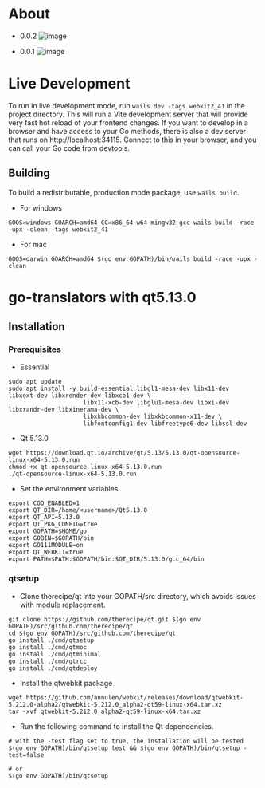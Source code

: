 # About
- 0.0.2
![image](https://github.com/user-attachments/assets/c7cf81dd-4ca4-4990-a2b9-6934a041820f)

- 0.0.1
![image](https://github.com/user-attachments/assets/f3e4e88b-83dc-4bd1-9623-4f6bbf05217d)

# Live Development

To run in live development mode, run `wails dev -tags webkit2_41` in the project directory. This will run a Vite development
server that will provide very fast hot reload of your frontend changes. If you want to develop in a browser
and have access to your Go methods, there is also a dev server that runs on http://localhost:34115. Connect
to this in your browser, and you can call your Go code from devtools.

## Building

To build a redistributable, production mode package, use `wails build`.

- For windows
```
GOOS=windows GOARCH=amd64 CC=x86_64-w64-mingw32-gcc wails build -race -upx -clean -tags webkit2_41
```
- For mac
```
GOOS=darwin GOARCH=amd64 $(go env GOPATH)/bin/ưails build -race -upx -clean
```
# go-translators with qt5.13.0

## Installation

### Prerequisites
- Essential
```
sudo apt update
sudo apt install -y build-essential libgl1-mesa-dev libx11-dev libxext-dev libxrender-dev libxcb1-dev \
                     libx11-xcb-dev libglu1-mesa-dev libxi-dev libxrandr-dev libxinerama-dev \
                     libxkbcommon-dev libxkbcommon-x11-dev \
                     libfontconfig1-dev libfreetype6-dev libssl-dev
```

- Qt 5.13.0
```
wget https://download.qt.io/archive/qt/5.13/5.13.0/qt-opensource-linux-x64-5.13.0.run
chmod +x qt-opensource-linux-x64-5.13.0.run
./qt-opensource-linux-x64-5.13.0.run
```

- Set the environment variables
```
export CGO_ENABLED=1
export QT_DIR=/home/<username>/Qt5.13.0
export QT_API=5.13.0
export QT_PKG_CONFIG=true
export GOPATH=$HOME/go
export GOBIN=$GOPATH/bin
export GO111MODULE=on
export QT_WEBKIT=true
export PATH=$PATH:$GOPATH/bin:$QT_DIR/5.13.0/gcc_64/bin
```

### qtsetup
- Clone therecipe/qt into your GOPATH/src directory, which avoids issues with module replacement.
```
git clone https://github.com/therecipe/qt.git $(go env GOPATH)/src/github.com/therecipe/qt
cd $(go env GOPATH)/src/github.com/therecipe/qt
go install ./cmd/qtsetup
go install ./cmd/qtmoc
go install ./cmd/qtminimal
go install ./cmd/qtrcc
go install ./cmd/qtdeploy
```

- Install the qtwebkit package
```
wget https://github.com/annulen/webkit/releases/download/qtwebkit-5.212.0-alpha2/qtwebkit-5.212.0_alpha2-qt59-linux-x64.tar.xz
tar -xvf qtwebkit-5.212.0_alpha2-qt59-linux-x64.tar.xz
```

- Run the following command to install the Qt dependencies.
```
# with the -test flag set to true, the installation will be tested
$(go env GOPATH)/bin/qtsetup test && $(go env GOPATH)/bin/qtsetup -test=false

# or
$(go env GOPATH)/bin/qtsetup
```
